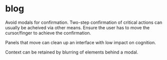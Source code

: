 blog
====

Avoid modals for confirmation. Two-step confirmation of critical actions can usually be acheived via other means. Ensure the user has to move the cursor/finger to achieve the confirmation.

Panels that move can clean up an interface with low impact on cognition.

Context can be retained by blurring of elements behind a modal.
